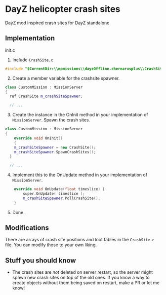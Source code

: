 # DayZ helicopter crash sites

DayZ mod inspired crash sites for DayZ standalone

## Implementation

init.c

1. Include `CrashSite.c`
```c++
#include "$CurrentDir:\\mpmissions\\dayzOffline.chernarusplus\\CrashSite\\CrashSite.c"
```

2. Create a member variable for the crashsite spawner.

```c++
class CustomMission : MissionServer
{
  ref CrashSite m_crashSiteSpawner;

  // ...
```

3. Create the instance in the OnInit method in your implementation of `MissionServer`. Spawn the crash sites.

```c++
class CustomMission : MissionServer
{
	override void OnInit()
	{
    m_crashSiteSpawner = new CrashSite();
    m_crashSiteSpawner.SpawnCrashSites();
  }

  // ...
```

4. Implement this to the OnUpdate method in your implementation of `MissionServer`.

```c++
	override void OnUpdate(float timeslice) {
		super.OnUpdate( timeslice );
		m_crashSiteSpawner.PollCrashSite();
	}
```

5. Done.

## Modifications

There are arrays of crash site positions and loot tables in the `CrashSite.c` file. You can modify those to your own liking.

## Stuff you should know

- The crash sites are *not* deleted on server restart, so the server might spawn new crash sites on top of the old ones. If you know a way to create objects without them being saved on restart, make a PR or let me know!

